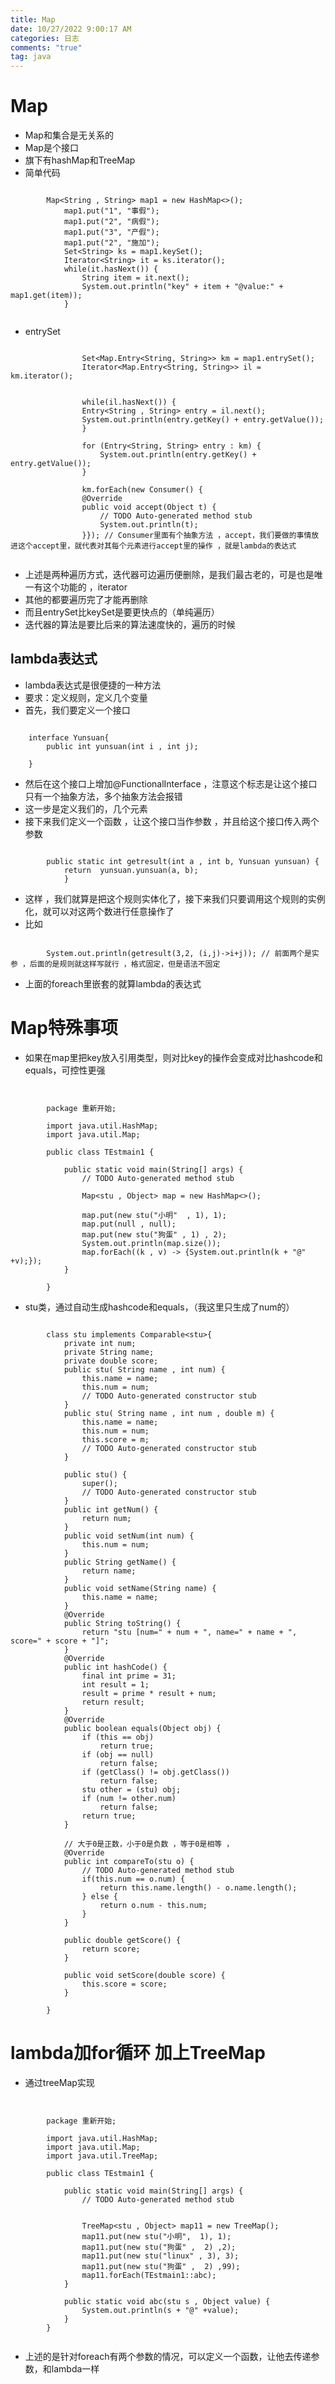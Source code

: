 ```yaml
---
title: Map
date: 10/27/2022 9:00:17 AM 
categories: 日志
comments: "true"
tag: java
---
```

# Map

- Map和集合是无关系的
- Map是个接口
- 旗下有hashMap和TreeMap
- 简单代码

```

		Map<String , String> map1 = new HashMap<>();
			map1.put("1", "事假");
			map1.put("2", "病假");
			map1.put("3", "产假");
			map1.put("2", "施加");
			Set<String> ks = map1.keySet();
			Iterator<String> it = ks.iterator();
			while(it.hasNext()) {
				String item = it.next();
				System.out.println("key" + item + "@value:" + map1.get(item));
			}
		

```

- entrySet

```

				Set<Map.Entry<String, String>> km = map1.entrySet();
				Iterator<Map.Entry<String, String>> il = km.iterator();

			
				while(il.hasNext()) {
				Entry<String , String> entry = il.next();
				System.out.println(entry.getKey() + entry.getValue());
				}

				for (Entry<String, String> entry : km) {
					System.out.println(entry.getKey() + entry.getValue());
				}

				km.forEach(new Consumer() {
				@Override
				public void accept(Object t) {
					// TODO Auto-generated method stub
					System.out.println(t);
				}}); // Consumer里面有个抽象方法 ，accept，我们要做的事情放进这个accept里，就代表对其每个元素进行accept里的操作 ，就是lambda的表达式
	

```

- 上述是两种遍历方式，迭代器可边遍历便删除，是我们最古老的，可是也是唯一有这个功能的 ，iterator
- 其他的都要遍历完了才能再删除
- 而且entrySet比keySet是要更快点的（单纯遍历）
- 迭代器的算法是要比后来的算法速度快的，遍历的时候

## lambda表达式

- lambda表达式是很便捷的一种方法
- 要求：定义规则，定义几个变量
- 首先，我们要定义一个接口

```

	interface Yunsuan{
		public int yunsuan(int i , int j);
	
	}

```

- 然后在这个接口上增加@FunctionalInterface ，注意这个标志是让这个接口只有一个抽象方法，多个抽象方法会报错
- 这一步是定义我们的，几个元素
- 接下来我们定义一个函数 ，让这个接口当作参数 ，并且给这个接口传入两个参数

```

		public static int getresult(int a , int b, Yunsuan yunsuan) {
			return	yunsuan.yunsuan(a, b);
			}

```

- 这样 ，我们就算是把这个规则实体化了，接下来我们只要调用这个规则的实例化，就可以对这两个数进行任意操作了
- 比如

```

		System.out.println(getresult(3,2, (i,j)->i+j)); // 前面两个是实参 ，后面的是规则就这样写就行 ，格式固定，但是语法不固定

```

- 上面的foreach里嵌套的就算lambda的表达式

# Map特殊事项

- 如果在map里把key放入引用类型，则对比key的操作会变成对比hashcode和equals，可控性更强

```


		package 重新开始;
	
		import java.util.HashMap;
		import java.util.Map;
	
		public class TEstmain1 {
	
			public static void main(String[] args) {
				// TODO Auto-generated method stub
	
				Map<stu , Object> map = new HashMap<>();
			
				map.put(new stu("小明"  , 1), 1);
				map.put(null , null);
				map.put(new stu("狗蛋" , 1) , 2);
				System.out.println(map.size());
				map.forEach((k , v) -> {System.out.println(k + "@" +v);});
			}
	
		}
```

- stu类，通过自动生成hashcode和equals，（我这里只生成了num的）

```

		class stu implements Comparable<stu>{
			private int num;
			private String name;
			private double score;
			public stu( String name , int num) {
				this.name = name;
				this.num = num;
				// TODO Auto-generated constructor stub
			}
			public stu( String name , int num , double m) {
				this.name = name;
				this.num = num;
				this.score = m;
				// TODO Auto-generated constructor stub
			}
		
			public stu() {
				super();
				// TODO Auto-generated constructor stub
			}
			public int getNum() {
				return num;
			}
			public void setNum(int num) {
				this.num = num;
			}
			public String getName() {
				return name;
			}
			public void setName(String name) {
				this.name = name;
			}
			@Override
			public String toString() {
				return "stu [num=" + num + ", name=" + name + ", score=" + score + "]";
			}
			@Override
			public int hashCode() {
				final int prime = 31;
				int result = 1;
				result = prime * result + num;
				return result;
			}
			@Override
			public boolean equals(Object obj) {
				if (this == obj)
					return true;
				if (obj == null)
					return false;
				if (getClass() != obj.getClass())
					return false;
				stu other = (stu) obj;
				if (num != other.num)
					return false;
				return true;
			}
	
			// 大于0是正数，小于0是负数 ，等于0是相等 ，
			@Override
			public int compareTo(stu o) {
				// TODO Auto-generated method stub
				if(this.num == o.num) {
					return this.name.length() - o.name.length();
				} else {
					return o.num - this.num;
				}
			}
	
			public double getScore() {
				return score;
			}
	
			public void setScore(double score) {
				this.score = score;
			}
		
		}
```

# lambda加for循环 加上TreeMap

- 通过treeMap实现

```


		package 重新开始;
	
		import java.util.HashMap;
		import java.util.Map;
		import java.util.TreeMap;
	
		public class TEstmain1 {
	
			public static void main(String[] args) {
				// TODO Auto-generated method stub
	
			
				TreeMap<stu , Object> map11 = new TreeMap();
				map11.put(new stu("小明",  1), 1);
				map11.put(new stu("狗蛋" ,  2) ,2);
				map11.put(new stu("linux" , 3), 3);
				map11.put(new stu("狗蛋" ,  2) ,99);
				map11.forEach(TEstmain1::abc);
			}
	
			public static void abc(stu s , Object value) {
				System.out.println(s + "@" +value);
			}
		}


```

- 上述的是针对foreach有两个参数的情况，可以定义一个函数，让他去传递参数，和lambda一样
